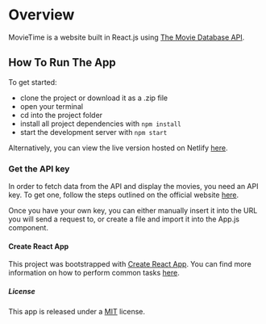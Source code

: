 # Overview

MovieTime is a website built in React.js using [The Movie Database API](https://www.themoviedb.org/documentation/api).

## How To Run The App
To get started:

+ clone the project or download it as a .zip file
+ open your terminal
+ cd into the project folder
+ install all project dependencies with `npm install`
+ start the development server with `npm start`

Alternatively, you can view the live version hosted on Netlify [here]().

### Get the API key

In order to fetch data from the API and display the movies, you need an API key. To get one, follow the steps outlined on the official website [here](https://developers.themoviedb.org/3/getting-started/introduction).

Once you have your own key, you can either manually insert it into the URL you will send a request to, or create a file and import it into the App.js component. 

#### Create React App

This project was bootstrapped with [Create React App](https://github.com/facebook/create-react-app). You can find more information on how to perform common tasks [here](https://github.com/facebook/create-react-app/blob/master/packages/react-scripts/template/README.md).

##### License

This app is released under a [MIT](https://opensource.org/licenses/MIT) license.